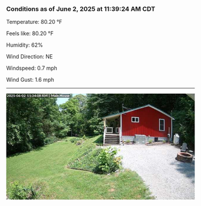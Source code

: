 ### Conditions as of June 2, 2025 at 11:39:24 AM CDT 

Temperature: 80.20 &deg;F

Feels like: 80.20 &deg;F

Humidity: 62%

Wind Direction: NE

Windspeed: 0.7 mph

Wind Gust: 1.6 mph

---

<img src="./images/latest.jpeg"/>

